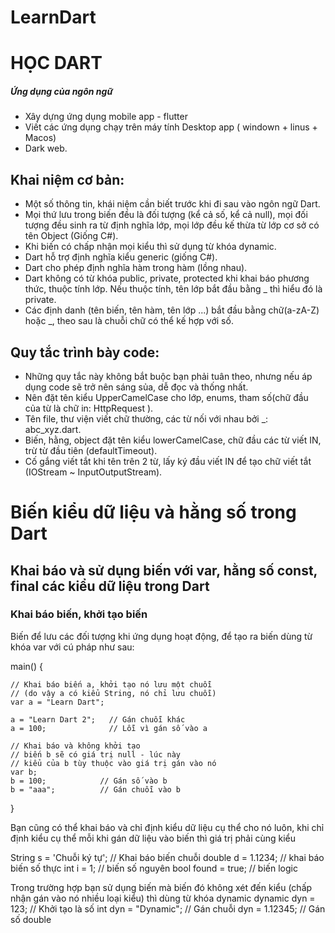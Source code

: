 # LearnDart

# HỌC DART
##### Ứng dụng của ngôn ngữ
+  Xây dựng ứng dụng mobile app - flutter
+  Viết các ứng dụng chạy trên máy tính Desktop app ( windown + linus + Macos)
+  Dark web.


## Khai niệm cơ bản:
 - Một số thông tin, khái niệm cần biết trước khi đi sau vào ngôn ngữ Dart.
 - Mọi thứ lưu trong biến đều là đối tượng (kể cả số, kể cả null), mọi đối tượng đều sinh ra từ định nghĩa lớp, mọi lớp đều kế thừa từ lớp cơ sở có tên Object (Giống C#).
 - Khi biến có chấp nhận mọi kiểu thì sử dụng từ khóa dynamic.
 - Dart hỗ trợ định nghĩa kiểu generic (giống C#).
 - Dart cho phép định nghĩa hàm trong hàm (lồng nhau).
 - Dart không có từ khóa public, private, protected khi khai báo phương thức, thuộc tính lớp. Nếu thuộc tính, tên lớp bắt đầu bằng _ thì hiểu đó là private.
 - Các định danh (tên biến, tên hàm, tên lớp ...) bắt đầu bằng chữ(a-zA-Z) hoặc _, theo sau là chuỗi chữ có thể kế hợp với số.


## Quy tắc trình bày code:
 - Những quy tắc này không bắt buộc bạn phải tuân theo, nhưng nếu áp dụng code sẽ trở nên sáng sủa, dễ đọc và thống nhất.
 - Nên đặt tên kiểu UpperCamelCase cho lớp, enums, tham số(chữ đầu của từ là chữ in: HttpRequest ).
 - Tên file, thư viện viết chữ thường, các từ nối với nhau bởi _: abc_xyz.dart.
 - Biến, hằng, object đặt tên kiểu lowerCamelCase, chữ đầu các từ viết IN, trừ từ đầu tiên (defaultTimeout).
 - Cố gắng viết tắt khi tên trên 2 từ, lấy ký đầu viết IN để tạo chữ viết tắt (IOStream ~ InputOutputStream).

# Biến kiểu dữ liệu và hằng số trong Dart
## Khai báo và sử dụng biến với var, hằng số const, final các kiểu dữ liệu trong Dart

### Khai báo biến, khởi tạo biến
Biến để lưu các đối tượng khi ứng dụng hoạt động, để tạo ra biến dùng từ khóa var với cú pháp như sau:

main() {
    
    // Khai báo biến a, khởi tạo nó lưu một chuỗi
    // (do vậy a có kiểu String, nó chỉ lưu chuỗi)
    var a = "Learn Dart";

    a = "Learn Dart 2";   // Gán chuỗi khác
    a = 100;              // Lỗi vì gán số vào a

    // Khai báo và không khởi tạo
    // biến b sẽ có giá trị null - lúc này
    // kiểu của b tùy thuộc vào giá trị gán vào nó
    var b;
    b = 100;            // Gán số vào b
    b = "aaa";          // Gán chuỗi vào b
}

Bạn cũng có thể khai báo và chỉ định kiểu dữ liệu cụ thể cho nó luôn, khi chỉ định kiểu cụ thể mỗi khi gán dữ liệu vào biến thì giá trị phải cùng kiểu

String  s     = 'Chuỗi ký tự'; // Khai báo biến chuỗi
double  d     = 1.1234;        // khai báo biến số thực
int     i     = 1;             // biến số nguyên
bool    found = true;          // biến logic

Trong trường hợp bạn sử dụng biến mà biến đó không xét đến kiểu (chấp nhận gán vào nó nhiều loại kiểu) thì dùng từ khóa dynamic
dynamic dyn = 123;             // Khởi tạo là số int
        dyn = "Dynamic";               // Gán chuỗi
        dyn = 1.12345;                 // Gán số double
